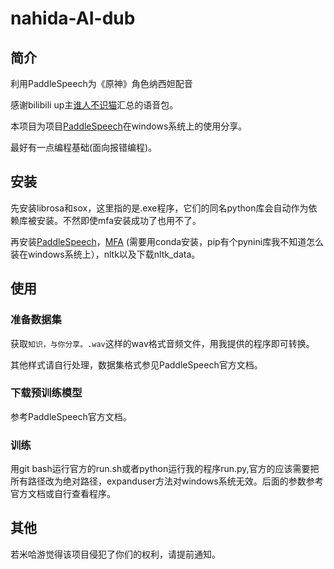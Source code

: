 # nahida-AI-dub

## 简介

利用PaddleSpeech为《原神》角色纳西妲配音

感谢bilibili up主[谁人不识猫](https://space.bilibili.com/5153102)汇总的语音包。

本项目为项目[PaddleSpeech](https://github.com/PaddlePaddle/PaddleSpeech)在windows系统上的使用分享。

最好有一点编程基础(面向报错编程)。

## 安装

先安装librosa和sox，这里指的是.exe程序，它们的同名python库会自动作为依赖库被安装。不然即使mfa安装成功了也用不了。

再安装[PaddleSpeech](https://github.com/PaddlePaddle/PaddleSpeech)，[MFA](https://github.com/MontrealCorpusTools/Montreal-Forced-Aligner) (需要用conda安装，pip有个pynini库我不知道怎么装在windows系统上），nltk以及下载nltk_data。

## 使用

### 准备数据集

获取`知识，与你分享。.wav`这样的wav格式音频文件，用我提供的程序即可转换。

其他样式请自行处理，数据集格式参见PaddleSpeech官方文档。

### 下载预训练模型

参考PaddleSpeech官方文档。

### 训练

用git bash运行官方的run.sh或者python运行我的程序run.py,官方的应该需要把所有路径改为绝对路径，expanduser方法对windows系统无效。后面的参数参考官方文档或自行查看程序。

## 其他

若米哈游觉得该项目侵犯了你们的权利，请提前通知。
